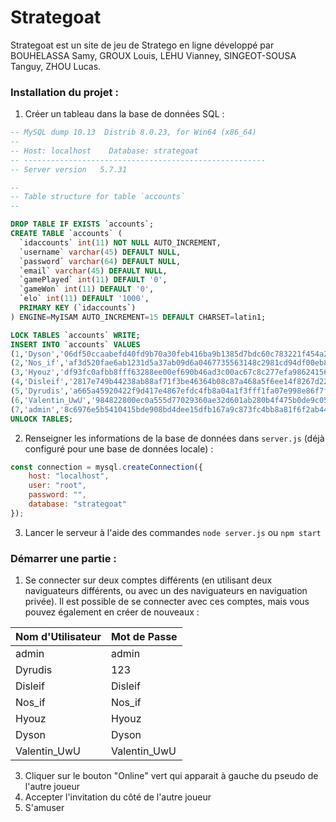 # Strategoat
Strategoat est un site de jeu de Stratego en ligne développé par BOUHELASSA Samy, GROUX Louis, LEHU Vianney, SINGEOT-SOUSA Tanguy, ZHOU Lucas.

### Installation du projet :

1. Créer un tableau dans la base de données SQL :
```SQL
-- MySQL dump 10.13  Distrib 8.0.23, for Win64 (x86_64)
--
-- Host: localhost    Database: strategoat
-- ------------------------------------------------------
-- Server version	5.7.31

--
-- Table structure for table `accounts`
--

DROP TABLE IF EXISTS `accounts`;
CREATE TABLE `accounts` (
  `idaccounts` int(11) NOT NULL AUTO_INCREMENT,
  `username` varchar(45) DEFAULT NULL,
  `password` varchar(64) DEFAULT NULL,
  `email` varchar(45) DEFAULT NULL,
  `gamePlayed` int(11) DEFAULT '0',
  `gameWon` int(11) DEFAULT '0',
  `elo` int(11) DEFAULT '1000',
  PRIMARY KEY (`idaccounts`)
) ENGINE=MyISAM AUTO_INCREMENT=15 DEFAULT CHARSET=latin1;

LOCK TABLES `accounts` WRITE;
INSERT INTO `accounts` VALUES
(1,'Dyson','06df50ccaabefd40fd9b70a30feb416ba9b1385d7bdc60c783221f454a21c164','Dyson@strategoat.com',13,6,983),
(2,'Nos_if','af3d520fae6ab1231d5a37ab09d6a0467735563148c2981cd94df00eb889a3aa','Nos_if@strategoat.com',11,5,976),
(3,'Hyouz','df93fc0afbb8fff63288ee00ef690b46ad3c00ac67c8c277efa98624156d04f0','Hyouz@strategoat.com',8,5,1034),
(4,'Disleif','2817e749b44238ab88af71f3be46364b08c87a468a5f6ee14f8267d22f37b985','Disleif@strategoat.com',24,13,1134),
(5,'Dyrudis','a665a45920422f9d417e4867efdc4fb8a04a1f3fff1fa07e998e86f7f7a27ae3','Dyrudis@strategoat.com',48,35,1432),
(6,'Valentin_UwU','984822800ec0a555d77029360ae32d601ab280b4f475b0de9c05bc94cf3203ef','Valentin_UwU@strategoat.com',57,57,1890),
(7,'admin','8c6976e5b5410415bde908bd4dee15dfb167a9c873fc4bb8a81f6f2ab448a918','admin@admin.admin',0,0,9999);
UNLOCK TABLES;
```
2. Renseigner les informations de la base de données dans `server.js` (déjà configuré pour une base de données locale) :
```js
const connection = mysql.createConnection({
    host: "localhost",
    user: "root",
    password: "",
    database: "strategoat"
});
```
3. Lancer le serveur à l'aide des commandes `node server.js` ou `npm start`

### Démarrer une partie :

1. Se connecter sur deux comptes différents (en utilisant deux naviguateurs différents, ou avec un des naviguateurs en naviguation privée). Il est possible de se connecter avec ces comptes, mais vous pouvez également en créer de nouveaux :

Nom d'Utilisateur | Mot de Passe
----------------- | ------------
admin | admin
Dyrudis | 123
Disleif | Disleif
Nos_if | Nos_if
Hyouz | Hyouz
Dyson | Dyson
Valentin_UwU | Valentin_UwU

3. Cliquer sur le bouton "Online" vert qui apparait à gauche du pseudo de l'autre joueur
4. Accepter l'invitation du côté de l'autre joueur
5. S'amuser
